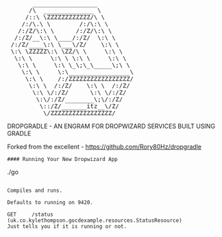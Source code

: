<pre>
       __________________
      /\  ______________ \
     /::\ \ZZZZZZZZZZZZ/\ \
    /:/\.\ \        /:/\:\ \
   /:/Z/\:\ \      /:/Z/\:\ \
  /:/Z/__\:\ \____/:/Z/  \:\ \
 /:/Z/____\:\ \___\/Z/    \:\ \
 \:\ \ZZZZZ\:\ \ZZ/\ \     \:\ \
  \:\ \     \:\ \ \:\ \     \:\ \
   \:\ \     \:\ \_\;\_\_____\;\ \
    \:\ \     \:\_________________\
     \:\ \    /:/ZZZZZZZZZZZZZZZZZ/
      \:\ \  /:/Z/    \:\ \  /:/Z/
       \:\ \/:/Z/      \:\ \/:/Z/
        \:\/:/Z/________\;\/:/Z/
         \::/Z/_______itz__\/Z/
          \/ZZZZZZZZZZZZZZZZZ/
</pre>

DROPGRADLE - AN ENGRAM FOR DROPWIZARD SERVICES BUILT USING GRADLE

Forked from the excellent - https://github.com/Rory80Hz/dropgradle

```
#### Running Your New Dropwizard App

```
./go
```

Compiles and runs.

Defaults to running on 9420.

```
    GET     /status (uk.co.kylethompson.gocdexample.resources.StatusResource)
    Just tells you if it is running or not.
```
